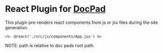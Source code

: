 # React Plugin for [DocPad](http://docpad.org)

This plugin pre-renders react components from js or jsx files during the site generation.

    <%- @react('./src/js/components/App.jsx') %>

NOTE: path is relative to doc pads root path.